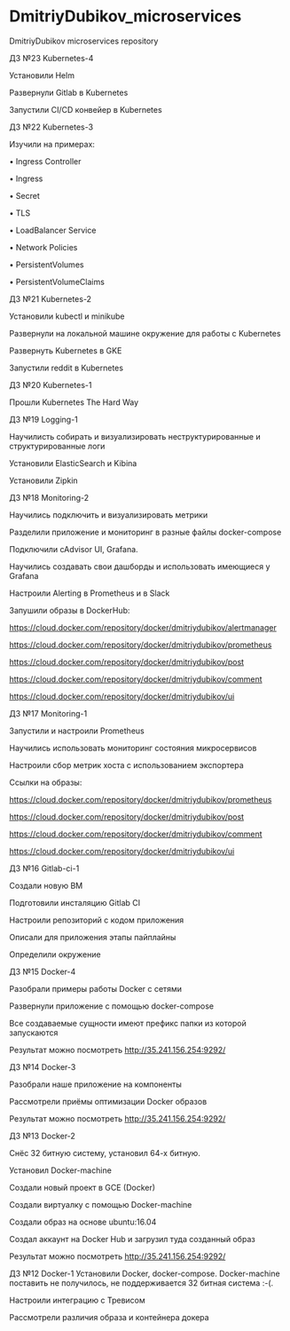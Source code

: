# DmitriyDubikov_microservices
DmitriyDubikov microservices repository

ДЗ №23 Kubernetes-4

Установили Helm

Развернули Gitlab в Kubernetes

Запустили CI/CD конвейер в Kubernetes

ДЗ №22 Kubernetes-3

Изучили на примерах:

• Ingress Controller

• Ingress

• Secret

• TLS

• LoadBalancer Service

• Network Policies

• PersistentVolumes

• PersistentVolumeClaims


ДЗ №21 Kubernetes-2

Установили kubectl и minikube

Развернули на локальной машине окружение для работы с Kubernetes

Развернуть Kubernetes в GKE

Запустили reddit в Kubernetes

ДЗ №20 Kubernetes-1

Прошли Kubernetes The Hard Way

ДЗ №19 Logging-1

Научилисть собирать и визуализировать неструктурированные и структурированные логи

Установили ElasticSearch и Kibina

Установили Zipkin

ДЗ №18 Monitoring-2

Научились подключить и визуализировать метрики

Разделили приложение и мониторинг в разные файлы docker-compose

Подключили cAdvisor UI, Grafana.

Научились создавать свои дашборды и использовать имеющиеся у Grafana

Настроили Alerting в Prometheus и в Slack

Запушили образы в DockerHub:

https://cloud.docker.com/repository/docker/dmitriydubikov/alertmanager

https://cloud.docker.com/repository/docker/dmitriydubikov/prometheus

https://cloud.docker.com/repository/docker/dmitriydubikov/post

https://cloud.docker.com/repository/docker/dmitriydubikov/comment

https://cloud.docker.com/repository/docker/dmitriydubikov/ui

ДЗ №17 Monitoring-1

Запустили и настроили Prometheus

Научились использовать мониторинг состояния микросервисов

Настроили сбор метрик хоста с использованием экспортера

Ссылки на образы:

https://cloud.docker.com/repository/docker/dmitriydubikov/prometheus

https://cloud.docker.com/repository/docker/dmitriydubikov/post

https://cloud.docker.com/repository/docker/dmitriydubikov/comment

https://cloud.docker.com/repository/docker/dmitriydubikov/ui

ДЗ №16 Gitlab-ci-1

Создали новую ВМ

Подготовили инсталяцию Gitlab CI

Настроили репозиторий с кодом приложения

Описали для приложения этапы пайплайны

Определили окружение

ДЗ №15 Docker-4

Разобрали примеры работы Docker с сетями

Развернули приложение с помощью docker-compose

Все создаваемые сущности имеют префикс папки из которой запускаются

Результат можно посмотреть http://35.241.156.254:9292/


ДЗ №14 Docker-3

Разобрали наше приложение на компоненты

Рассмотрели приёмы оптимизации Docker образов

Результат можно посмотреть http://35.241.156.254:9292/

ДЗ №13 Docker-2

Снёс 32 битную систему, установил 64-х битную.

Установил Docker-machine

Создали новый проект в GCE (Docker)

Создали виртуалку с помощью Docker-machine

Создали образ на основе ubuntu:16.04

Создал аккаунт на Docker Hub и загрузил туда созданный образ

Результат можно посмотреть http://35.241.156.254:9292/


ДЗ №12 Docker-1
Установили Docker, docker-compose.
Docker-machine поставить не получилось, не поддерживается 32 битная система :-(.

Настроили интеграцию с Тревисом

Рассмотрели различия образа и контейнера докера
